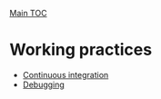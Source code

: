 [Main TOC](../README.md)
# Working practices
- [Continuous integration](./continuous-integration.md)
- [Debugging](./debugging.md)